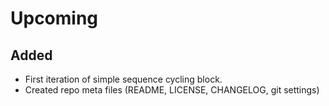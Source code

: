 Upcoming
======

## Added
* First iteration of simple sequence cycling block.
* Created repo meta files (README, LICENSE, CHANGELOG, git settings)
